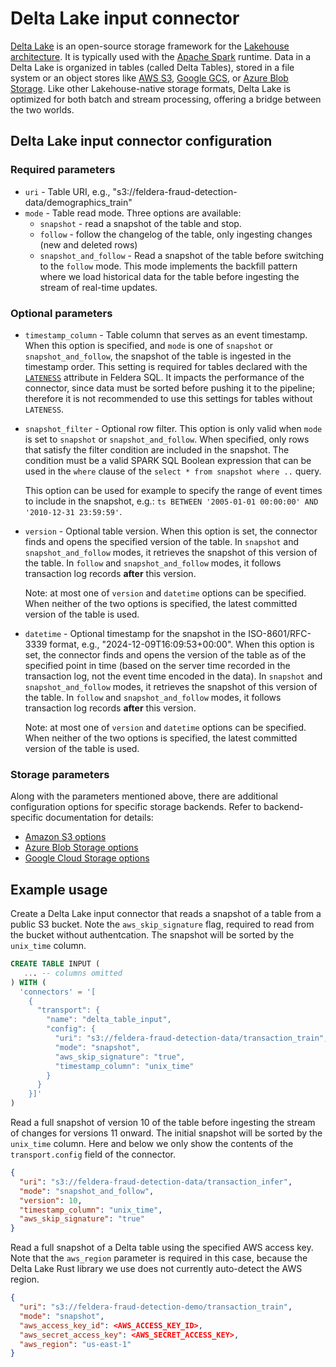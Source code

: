 # Delta Lake input connector

[Delta Lake](https://delta.io/) is an open-source storage framework for the
[Lakehouse architecture](https://www.cidrdb.org/cidr2021/papers/cidr2021_paper17.pdf).
It is typically used with the [Apache Spark](https://spark.apache.org/) runtime.
Data in a Delta Lake is organized in tables (called Delta Tables), stored in
a file system or an object stores like [AWS S3](https://aws.amazon.com/s3/),
[Google GCS](https://cloud.google.com/storage), or
[Azure Blob Storage](https://azure.microsoft.com/en-us/products/storage/blobs).
Like other Lakehouse-native storage formats, Delta Lake is optimized for both
batch and stream processing, offering a bridge between the two worlds.

## Delta Lake input connector configuration

### Required parameters

* `uri` - Table URI, e.g., "s3://feldera-fraud-detection-data/demographics_train"
* `mode` - Table read mode.  Three options are available:
  * `snapshot` - read a snapshot of the table and stop.
  * `follow` - follow the changelog of the table, only ingesting changes (new and deleted rows)
  * `snapshot_and_follow` - Read a snapshot of the table before switching to the `follow` mode.
    This mode implements the backfill pattern where we load historical data for the table
    before ingesting the stream of real-time updates.

### Optional parameters

* `timestamp_column` - Table column that serves as an event timestamp.  When this option is
   specified, and `mode` is one of `snapshot` or `snapshot_and_follow`,
   the snapshot of the table is ingested in the timestamp order.  This setting is required
   for tables declared with the
   [`LATENESS`](https://www.feldera.com/docs/sql/streaming#lateness-expressions) attribute
   in Feldera SQL.  It impacts the performance of the connector, since data must be sorted
   before pushing it to the pipeline; therefore it is not recommended to use this
   settings for tables without `LATENESS`.

* `snapshot_filter` - Optional row filter.  This option is only valid when `mode` is set to
  `snapshot` or `snapshot_and_follow`.  When specified, only rows that satisfy the filter
   condition are included in the snapshot.  The condition must be a valid SPARK SQL Boolean
   expression that can be used in the `where` clause of the `select * from snapshot where ..`
   query.

   This option can be used for example to specify the range of event times to
   include in the snapshot, e.g.: `ts BETWEEN '2005-01-01 00:00:00' AND
   '2010-12-31 23:59:59'`.

* `version` - Optional table version.  When this option is set, the connector finds and
   opens the specified version of the table. In `snapshot` and `snapshot_and_follow` modes,
   it retrieves the snapshot of this version of the table.  In `follow` and
   `snapshot_and_follow` modes, it follows transaction log records **after** this version.

   Note: at most one of `version` and `datetime` options can be specified.
   When neither of the two options is specified, the latest committed version of the table
   is used.

* `datetime` - Optional timestamp for the snapshot in the ISO-8601/RFC-3339 format, e.g.,
   "2024-12-09T16:09:53+00:00". When this option is set, the connector finds and opens the
   version of the table as of the specified point in time (based on the server time recorded
   in the transaction log, not the event time encoded in the data).  In `snapshot` and
   `snapshot_and_follow` modes, it retrieves the snapshot of this version of the table.
   In `follow` and `snapshot_and_follow` modes, it follows transaction log records
   **after** this version.

   Note: at most one of `version` and `datetime` options can be specified.
   When neither of the two options is specified, the latest committed version of the table
   is used.

### Storage parameters

Along with the parameters mentioned above, there are additional configuration options for
specific storage backends.  Refer to backend-specific documentation for details:

* [Amazon S3 options](https://docs.rs/object_store/latest/object_store/aws/enum.AmazonS3ConfigKey.html)
* [Azure Blob Storage options](https://docs.rs/object_store/latest/object_store/azure/enum.AzureConfigKey.html)
* [Google Cloud Storage options](https://docs.rs/object_store/latest/object_store/gcp/enum.GoogleConfigKey.html)


## Example usage

Create a Delta Lake input connector that reads a snapshot of a table from a public S3 bucket.
Note the `aws_skip_signature` flag, required to read from the bucket without authentcation.  The
snapshot will be sorted by the `unix_time` column.

```sql
CREATE TABLE INPUT (
   ... -- columns omitted
) WITH (
  'connectors' = '[
    {
      "transport": {
        "name": "delta_table_input",
        "config": {
          "uri": "s3://feldera-fraud-detection-data/transaction_train",
          "mode": "snapshot",
          "aws_skip_signature": "true",
          "timestamp_column": "unix_time"
        }
      }
    }]'
)
```

Read a full snapshot of version 10 of the table before ingesting the stream of
changes for versions 11 onward.  The initial snapshot will be sorted by the
`unix_time` column.  Here and below we only show the contents of the
`transport.config` field of the connector.

```json
{
  "uri": "s3://feldera-fraud-detection-data/transaction_infer",
  "mode": "snapshot_and_follow",
  "version": 10,
  "timestamp_column": "unix_time",
  "aws_skip_signature": "true"
}
```

Read a full snapshot of a Delta table using the specified AWS access key. Note that
the `aws_region` parameter is required in this case, because the Delta Lake Rust
library we use does not currently auto-detect the AWS region.

```json
{
  "uri": "s3://feldera-fraud-detection-demo/transaction_train",
  "mode": "snapshot",
  "aws_access_key_id": <AWS_ACCESS_KEY_ID>,
  "aws_secret_access_key": <AWS_SECRET_ACCESS_KEY>,
  "aws_region": "us-east-1"
}
```
